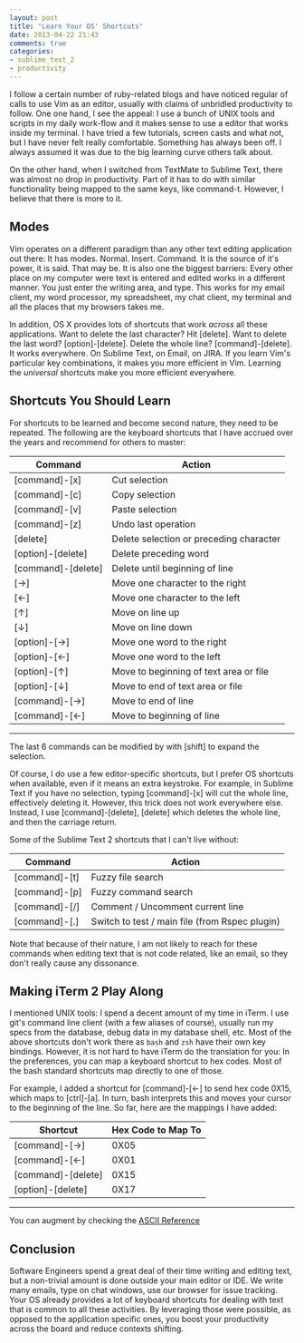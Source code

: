 ```yaml
---
layout: post
title: "Learn Your OS' Shortcuts"
date: 2013-04-22 21:43
comments: true
categories:
- sublime_text_2
- productivity
---
```


I follow a certain number of ruby-related blogs and have noticed regular of calls to use Vim as an editor, usually with claims of unbridled productivity to follow. One one hand, I see the appeal: I use a bunch of UNIX tools and scripts in my daily work-flow and it makes sense to use a editor that works inside my terminal. I have tried a few tutorials, screen casts and what not, but I have never felt really comfortable. Something has always been off. I always assumed it was due to the big learning curve others talk about.

On the other hand, when I switched from TextMate to Sublime Text, there was almost no drop in productivity. Part of it has to do with similar functionality being mapped to the same keys, like command-t. However, I believe that there is more to it.

## Modes

Vim operates on a different paradigm than any other text editing application out there: It has modes. Normal. Insert. Command. It is the source of it's power, it is said. That may be. It is also one the biggest barriers: Every other place on my computer were text is entered and edited works in a different manner. You just enter the writing area, and type. This works for my email client, my word processor, my spreadsheet, my chat client, my terminal and all the places that my browsers takes me.

In addition, OS X provides lots of shortcuts that work *across* all these applications. Want to delete the last character? Hit [delete]. Want to delete the last word? [option]-[delete]. Delete the whole line? [command]-[delete]. It works everywhere. On Sublime Text, on Email, on JIRA. If you learn Vim's particular key combinations, it makes you more efficient in Vim. Learning the *universal* shortcuts make you more efficient everywhere.

## Shortcuts You Should Learn

For shortcuts to be learned and become second nature, they need to be repeated. The following are the keyboard shortcuts that I have accrued over the years and recommend for others to master:

| Command            | Action                                  |  
| ---------          | --------                                |  
| [command]-[x]      | Cut selection                           |  
| [command]-[c]      | Copy selection                          |  
| [command]-[v]      | Paste selection                         |  
| [command]-[z]      | Undo last operation                     |  
| [delete]           | Delete selection or preceding character |  
| [option]-[delete]  | Delete preceding word                   |  
| [command]-[delete] | Delete until beginning of line          |  
| [→]                | Move one character to the right         |  
| [←]                | Move one character to the left          |  
| [↑]                | Move on line up                         |  
| [↓]                | Move on line down                       |  
| [option]-[→]       | Move one word to the right              |  
| [option]-[←]       | Move one word to the left               |  
| [option]-[↑]       | Move to beginning of text area or file  |  
| [option]-[↓]       | Move to end of text area or file        |  
| [command]-[→]      | Move to end of line                     |  
| [command]-[←]      | Move to beginning of line               |  

---

The last 6 commands can be modified by with [shift] to expand the selection. 

Of course, I do use a few editor-specific shortcuts, but I prefer OS shortcuts when available, even if it means an extra keystroke. For example, in Sublime Text if you have no selection, typing [command]-[x] will cut the whole line, effectively deleting it. However, this trick does not work everywhere else. Instead, I use [command]-[delete], [delete] which deletes the whole line, and then the carriage return.

Some of the Sublime Text 2 shortcuts that I can't live without: 

| Command       | Action                                         |  
| ---------     | --------                                       |  
| [command]-[t] | Fuzzy file search                              |  
| [command]-[p] | Fuzzy command search                           |  
| [command]-[/] | Comment / Uncomment current line               |  
| [command]-[.] | Switch to test / main file (from Rspec plugin) |  

Note that because of their nature, I am not likely to reach for these commands when editing text that is not code related, like an email, so they don't really cause any dissonance.


## Making iTerm 2 Play Along

I mentioned UNIX tools: I spend a decent amount of my time in iTerm. I use git's command line client (with a few aliases of course), usually run my specs from the database, debug data in my database shell, etc. Most of the above shortcuts don't work there as ```bash``` and ```zsh``` have their own key bindings. However, it is not hard to have iTerm do the translation for you: In the preferences, you can map a keyboard shortcut to hex codes. Most of the bash standard shortcuts map directly to one of those. 

For example, I added a shortcut for [command]-[←] to send hex code 0X15, which maps to [ctrl]-[a]. In turn, bash interprets this and moves your cursor to the beginning of the line. So far, here are the mappings I have added:

| Shortcut           | Hex Code to Map To   |  
| ----------         | -------------------- |  
| [command]-[→]      | 0X05                 |  
| [command]-[←]      | 0X01                 |  
| [command]-[delete] | 0X15                 |  
| [option]-[delete]  | 0X17                 |  
---

You can augment by checking the [ASCII Reference][1]

## Conclusion

Software Engineers spend a great deal of their time writing and editing text, but a non-trivial amount is done outside your main editor or IDE. We write many emails, type on chat windows, use our browser for issue tracking. Your OS already provides a lot of keyboard shortcuts for dealing with text that is common to all these activities. By leveraging those were possible, as opposed to the application specific ones, you boost your productivity across the board and reduce contexts shifting.

[1]: http://www.csee.umbc.edu/portal/help/theory/ascii.txt